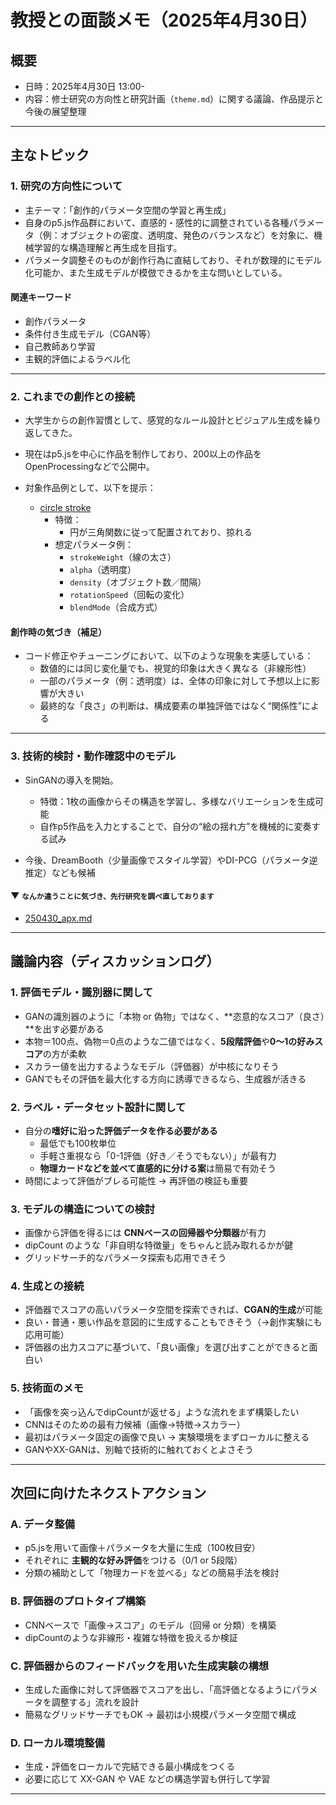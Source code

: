 # 教授との面談メモ（2025年4月30日）

## 概要

- 日時：2025年4月30日 13:00-
- 内容：修士研究の方向性と研究計画（`theme.md`）に関する議論、作品提示と今後の展望整理

---

## 主なトピック

### 1. 研究の方向性について

- 主テーマ：「創作的パラメータ空間の学習と再生成」
- 自身のp5.js作品群において、直感的・感性的に調整されている各種パラメータ（例：オブジェクトの密度、透明度、発色のバランスなど）を対象に、機械学習的な構造理解と再生成を目指す。
- パラメータ調整そのものが創作行為に直結しており、それが数理的にモデル化可能か、また生成モデルが模倣できるかを主な問いとしている。

#### 関連キーワード
- 創作パラメータ
- 条件付き生成モデル（CGAN等）
- 自己教師あり学習
- 主観的評価によるラベル化

---

### 2. これまでの創作との接続

- 大学生からの創作習慣として、感覚的なルール設計とビジュアル生成を繰り返してきた。
- 現在はp5.jsを中心に作品を制作しており、200以上の作品をOpenProcessingなどで公開中。
- 対象作品例として、以下を提示：

  - [circle stroke](https://openprocessing.org/sketch/2624428)
    - 特徴：
      - 円が三角関数に従って配置されており、掠れる
    - 想定パラメータ例：
      - `strokeWeight`（線の太さ）
      - `alpha`（透明度）
      - `density`（オブジェクト数／間隔）
      - `rotationSpeed`（回転の変化）
      - `blendMode`（合成方式）

#### 創作時の気づき（補足）
- コード修正やチューニングにおいて、以下のような現象を実感している：
  - 数値的には同じ変化量でも、視覚的印象は大きく異なる（非線形性）
  - 一部のパラメータ（例：透明度）は、全体の印象に対して予想以上に影響が大きい
  - 最終的な「良さ」の判断は、構成要素の単独評価ではなく“関係性”による

---

### 3. 技術的検討・動作確認中のモデル

- SinGANの導入を開始。
  - 特徴：1枚の画像からその構造を学習し、多様なバリエーションを生成可能
  - 自作p5作品を入力とすることで、自分の“絵の揺れ方”を機械的に変奏する試み

- 今後、DreamBooth（少量画像でスタイル学習）やDI-PCG（パラメータ逆推定）なども候補

#### ▼ `なんか違うことに気づき、先行研究を調べ直しております`

- [250430_apx.md](/memo/250430_apx.md)

---

## 議論内容（ディスカッションログ）

### 1. 評価モデル・識別器に関して

- GANの識別器のように「本物 or 偽物」ではなく、**恣意的なスコア（良さ）**を出す必要がある
- 本物＝100点、偽物＝0点のような二値ではなく、**5段階評価**や**0〜1の好みスコア**の方が柔軟
- スカラー値を出力するようなモデル（評価器）が中核になりそう
- GANでもその評価を最大化する方向に誘導できるなら、生成器が活きる

### 2. ラベル・データセット設計に関して

- 自分の**嗜好に沿った評価データを作る必要がある**
  - 最低でも100枚単位
  - 手軽さ重視なら「0-1評価（好き／そうでもない）」が最有力
  - **物理カードなどを並べて直感的に分ける案**は簡易で有効そう
- 時間によって評価がブレる可能性 → 再評価の検証も重要

### 3. モデルの構造についての検討

- 画像から評価を得るには **CNNベースの回帰器や分類器**が有力
- dipCount のような「非自明な特徴量」をちゃんと読み取れるかが鍵
- グリッドサーチ的なパラメータ探索も応用できそう

### 4. 生成との接続

- 評価器でスコアの高いパラメータ空間を探索できれば、**CGAN的生成**が可能
- 良い・普通・悪い作品を意図的に生成することもできそう（→創作実験にも応用可能）
- 評価器の出力スコアに基づいて、「良い画像」を選び出すことができると面白い

### 5. 技術面のメモ

- 「画像を突っ込んでdipCountが返せる」ような流れをまず構築したい
- CNNはそのための最有力候補（画像→特徴→スカラー）
- 最初はパラメータ固定の画像で良い → 実験環境をまずローカルに整える
- GANやXX-GANは、別軸で技術的に触れておくとよさそう

---

## 次回に向けたネクストアクション

### A. データ整備

- p5.jsを用いて画像＋パラメータを大量に生成（100枚目安）
- それぞれに **主観的な好み評価**をつける（0/1 or 5段階）
- 分類の補助として「物理カードを並べる」などの簡易手法を検討

### B. 評価器のプロトタイプ構築

- CNNベースで「画像→スコア」のモデル（回帰 or 分類）を構築
- dipCountのような非線形・複雑な特徴を扱えるか検証

### C. 評価器からのフィードバックを用いた生成実験の構想

- 生成した画像に対して評価器でスコアを出し、「高評価となるようにパラメータを調整する」流れを設計
- 簡易なグリッドサーチでもOK → 最初は小規模パラメータ空間で構成

### D. ローカル環境整備

- 生成・評価をローカルで完結できる最小構成をつくる
- 必要に応じて XX-GAN や VAE などの構造学習も併行して学習

---